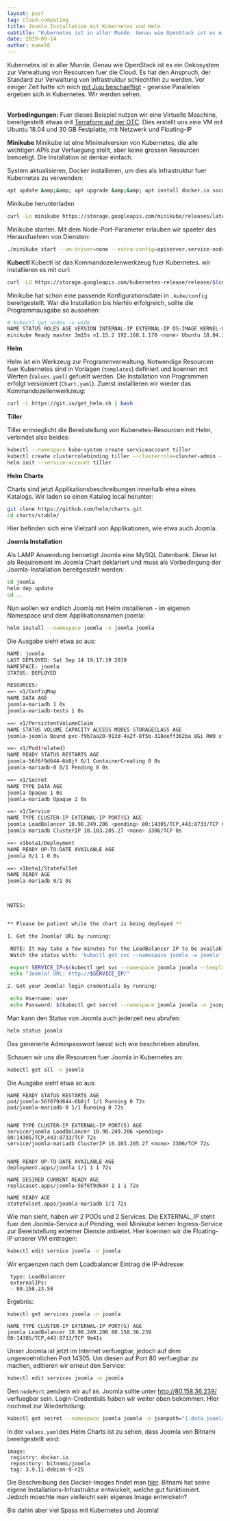 ```yaml
---
layout: post
tag: cloud-computing
title: Joomla Installation mit Kubernetes und Helm
subtitle: "Kubernetes ist in aller Munde. Genau wie OpenStack ist es ein Oekosystem zur Verwaltung von Resourcen fuer die Cloud. Es hat den Anspruch, der Standard zur Verwaltung von Infrastruktur schlechthin zu werden."
date: 2019-09-14
author: eumel8
---
```


Kubernetes ist in aller Munde. Genau wie OpenStack ist es ein Oekosystem zur Verwaltung von Resourcen fuer die Cloud. Es hat den Anspruch, der Standard zur Verwaltung von Infrastruktur schlechthin zu werden. Vor einiger Zeit hatte ich mich <a href="https://blog.eumelnet.de/blogs/blog8.php/zauberei-mit-juju-serverless-computing">mit Juju beschaeftigt</a> - gewisse Parallelen ergeben sich in Kubernetes. Wir werden sehen.


<br/>
<strong>Vorbedingungen:</strong>
Fuer dieses Beispiel nutzen wir eine Virtuelle Maschine, bereitgestellt etwas mit <a href="https://blog.eumelnet.de/blogs/blog8.php/terraform-open-telekom-cloud-quick-start">Terraform auf der OTC</a>. Dies erstellt uns eine VM mit Ubuntu 18.04 und 30 GB Festplatte, mit Netzwerk und Floating-IP

<strong>Minikube</strong>
Minikube ist eine Minimalversion von Kubernetes, die alle wichtigen APIs zur Verfuegung stellt, aber keine grossen Resourcen benoetigt. Die Installation ist denkar einfach.

System aktualisieren, Docker installieren, um dies als Infrastruktur fuer Kubernetes zu verwenden:

```bash
apt update &amp;&amp; apt upgrade &amp;&amp; apt install docker.io socat
```

Minikube herunterladen

```bash
curl -Lo minikube https://storage.googleapis.com/minikube/releases/latest/minikube-linux-amd64 && chmod +x minikube
```

Minikube starten. Mit dem Node-Port-Parameter erlauben wir spaeter das Herausfuehren von Diensten:

```bash
./minikube start --vm-driver=none --extra-config=apiserver.service-node-port-range=80-35000
```

<strong>Kubectl</strong>
Kubectl ist das Kommandozeilenwerkzeug fuer Kubernetes. wir installieren es mit curl:

```bash
curl -LO https://storage.googleapis.com/kubernetes-release/release/$(curl -s https://storage.googleapis.com/kubernetes-release/release/stable.txt)/bin/linux/amd64/kubectl &amp;&amp; chmod +x kubectl &amp;&amp; cp kubectl /usr/local/bin/
```

Minikube hat schon eine passende Konfigurationsdatei in `.kube/config` bereitgestellt. War die Installation bis hierhin erfolgreich, sollte die Programmausgabe so aussehen:

```bash
# kubectl get nodes -o wide
NAME STATUS ROLES AGE VERSION INTERNAL-IP EXTERNAL-IP OS-IMAGE KERNEL-VERSION CONTAINER-RUNTIME
minikube Ready master 3m15s v1.15.2 192.168.1.170 <none> Ubuntu 18.04.3 LTS 4.15.0-58-generic docker://18.9.7
```


<strong>
Helm
</strong>

Helm ist ein Werkzeug zur Programmverwaltung. Notwendige Resourcen fuer Kubernetes sind in Vorlagen (`templates`) definiert und koennen mit Werten (`Values.yaml`) gefuellt werden. Die Installation von Programmen erfolgt versioniert (`Chart.yaml`). 
Zuerst installieren wir wieder das Kommandozeilenwerkzeug:

```bash
curl -L https://git.io/get_helm.sh | bash
```

<strong>
Tiller
</strong>

Tiller ermoeglicht die Bereitstellung von Kubenetes-Resourcen mit Helm, verbindet also beides:

```bash
kubectl --namespace kube-system create serviceaccount tiller
kubectl create clusterrolebinding tiller --clusterrole=cluster-admin --serviceaccount=kube-system:tiller
helm init --service-account tiller
```

<strong>
Helm Charts
</strong>

Charts sind jetzt Applikationsbeschreibungen innerhalb etwa eines Katalogs. Wir laden so einen Katalog local herunter:

```bash
git clone https://github.com/helm/charts.git
cd charts/stable/
```

Hier befinden sich eine Vielzahl von Applikationen, wie etwa auch Joomla. 

<strong>
Joomla Installation
</strong>

Als LAMP Anwendung benoetigt Joomla eine MySQL Datenbank. Diese ist als Requirement im Joomla Chart deklariert und muss als Vorbedingung der Joomla-Installation bereitgestellt werden:

```bash
cd joomla
helm dep update
cd ..
```

Nun wollen wir endlich Joomla mit Helm installieren - im eigenen Namespace und dem Applikationsnamen joomla:

```bash
helm install --namespace joomla -n joomla joomla
```

Die Ausgabe sieht etwa so aus:

```bash
NAME: joomla
LAST DEPLOYED: Sat Sep 14 19:17:19 2019
NAMESPACE: joomla
STATUS: DEPLOYED

RESOURCES:
==> v1/ConfigMap
NAME DATA AGE
joomla-mariadb 1 0s
joomla-mariadb-tests 1 0s

==> v1/PersistentVolumeClaim
NAME STATUS VOLUME CAPACITY ACCESS MODES STORAGECLASS AGE
joomla-joomla Bound pvc-f9b7aa20-913d-4a2f-8f5b-318eeff362ba 8Gi RWO standard 0s

==> v1/Pod(related)
NAME READY STATUS RESTARTS AGE
joomla-56f6f9d644-6b8jf 0/1 ContainerCreating 0 0s
joomla-mariadb-0 0/1 Pending 0 0s

==> v1/Secret
NAME TYPE DATA AGE
joomla Opaque 1 0s
joomla-mariadb Opaque 2 0s

==> v1/Service
NAME TYPE CLUSTER-IP EXTERNAL-IP PORT(S) AGE
joomla LoadBalancer 10.98.249.206 <pending> 80:14305/TCP,443:8733/TCP 0s
joomla-mariadb ClusterIP 10.103.205.27 <none> 3306/TCP 0s

==> v1beta1/Deployment
NAME READY UP-TO-DATE AVAILABLE AGE
joomla 0/1 1 0 0s

==> v1beta1/StatefulSet
NAME READY AGE
joomla-mariadb 0/1 0s



NOTES:


** Please be patient while the chart is being deployed **

1. Get the Joomla! URL by running:

 NOTE: It may take a few minutes for the LoadBalancer IP to be available.
 Watch the status with: 'kubectl get svc --namespace joomla -w joomla'

 export SERVICE_IP=$(kubectl get svc --namespace joomla joomla --template "{{ range (index .status.loadBalancer.ingress 0) }}{{.}}{{ end }}")
 echo "Joomla! URL: http://$SERVICE_IP/"

2. Get your Joomla! login credentials by running:

 echo Username: user
 echo Password: $(kubectl get secret --namespace joomla joomla -o jsonpath="{.data.joomla-password}" | base64 --decode)

```

Man kann den Status von Joomla auch jederzeit neu abrufen:

```bash
helm status joomla
```

Das generierte Adminpasswort laesst sich wie beschrieben abrufen.

Schauen wir uns die Resourcen fuer Joomla in Kubernetes an:

```bash
kubectl get all -n joomla
```

Die Ausgabe sieht etwa so aus:

```
NAME READY STATUS RESTARTS AGE
pod/joomla-56f6f9d644-6b8jf 1/1 Running 0 72s
pod/joomla-mariadb-0 1/1 Running 0 72s


NAME TYPE CLUSTER-IP EXTERNAL-IP PORT(S) AGE
service/joomla LoadBalancer 10.98.249.206 <pending> 80:14305/TCP,443:8733/TCP 72s
service/joomla-mariadb ClusterIP 10.103.205.27 <none> 3306/TCP 72s


NAME READY UP-TO-DATE AVAILABLE AGE
deployment.apps/joomla 1/1 1 1 72s

NAME DESIRED CURRENT READY AGE
replicaset.apps/joomla-56f6f9d644 1 1 1 72s

NAME READY AGE
statefulset.apps/joomla-mariadb 1/1 72s
```

Wie man sieht, haben wir 2 PODs und 2 Services. Die EXTERNAL_IP steht fuer den Joomla-Service auf Pending, weil Minikube keinen Ingress-Service zur Bereitstellung externer Dienste anbietet. Hier koennen wir die Floating-IP unserer VM eintragen:

```bash
kubectl edit service joomla -n joomla
```

Wir ergaenzen nach dem Loadbalancer Eintrag die IP-Adresse:

```
 type: LoadBalancer
 externalIPs:
 - 80.158.23.58
```

Ergebnis:

```bash
kubectl get services joomla -n joomla
```

```
NAME TYPE CLUSTER-IP EXTERNAL-IP PORT(S) AGE
joomla LoadBalancer 10.98.249.206 80.158.36.239 80:14305/TCP,443:8733/TCP 9m41s
```

Unser Joomla ist jetzt im Internet verfuegbar, jedoch auf dem ungewoehnlichen Port 14305. Um diesen auf Port 80 verfuegbar zu machen, editieren wir erneut den Service:

```bash
kubectl edit services joomla -n joomla
```

Den `nodePort` aendern wir auf `80`. 
Joomla sollte unter http://80.158.36.239/ verfuegbar sein. Login-Credentials haben wir weiter oben bekommen. HIer nochmal zur Wiederholung:

```bash
kubectl get secret --namespace joomla joomla -o jsonpath="{.data.joomla-password}" | base64 --decode
```

In der `values.yaml`des Helm Charts ist zu sehen, dass Joomla von Bitnami bereitgestellt wird:

```
image:
 registry: docker.io
 repository: bitnami/joomla
 tag: 3.9.11-debian-9-r25
```

Die Beschreibung des Docker-Images findet man <a href="https://github.com/bitnami/bitnami-docker-joomla/blob/master/3/debian-9/Dockerfile">hier</a>. Bitnami hat seine eigene Installations-Infrastruktur entwickelt, welche gut funktioniert. Jedoch moechte man vielleicht sein eigenes Image entwickeln?

Bis dahin aber viel Spass mit Kubernetes und Joomla!
